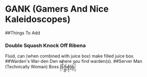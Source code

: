 # GANK (Gamers And Nice Kaleidoscopes)
##Things To Add
### Double Squash Knock Off Ribena
Fluid, can (when combined with juice box) make filled juice box.
##Warden's War-den
Den where you find warden(s).
##Server Man (Technically Woman) Boss
I̷̫̜̮͝s̴̮̉̉̎͋ ̷͎̻̪̲̔b̷͕̺̝̑o̸̹̻̹̯̊s̶̢̼̋s̶̲͓̮̑͗.̵̧͔̬͒̓̔